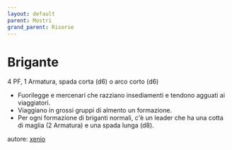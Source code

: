 ```yaml
---
layout: default
parent: Mostri
grand_parent: Risorse
---
```


# Brigante
4 PF, 1 Armatura, spada corta (d6) o arco corto (d6)  
- Fuorilegge e mercenari che razziano insediamenti e tendono agguati ai viaggiatori.
- Viaggiano in grossi gruppi di almento un formazione.
- Per ogni formazione di briganti normali, c'è un leader che ha una cotta di maglia (2 Armatura) e una spada lunga (d8).  

autore: [xenio](https://xenioinabottle.blogspot.com)
